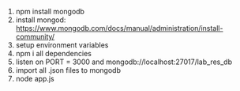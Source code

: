  1. npm install mongodb
 2. install mongod: https://www.mongodb.com/docs/manual/administration/install-community/
 3. setup environment variables
 4. npm i all dependencies
 5. listen on PORT = 3000 and mongodb://localhost:27017/lab_res_db
 6. import all .json files to mongodb
 7. node app.js

